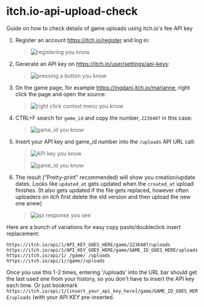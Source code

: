 # itch.io-api-upload-check
Guide on how to check details of game uploads using itch.io's fee API key

1. Register an account https://itch.io/register and log in:
   > ![registering you know](https://github.com/user-attachments/assets/7013836e-fbab-4903-87ce-4c712086d972)

2. Generate an API key on https://itch.io/user/settings/api-keys:
   > ![pressing a button you know](https://github.com/user-attachments/assets/e1d50896-beea-407c-a38e-a0eedc507b05)

3. On the game page, for example https://ingdani.itch.io/marianne, right click the page and open the source:
   > ![right click context menu you know](https://github.com/user-attachments/assets/56e45e0c-a002-43b4-b9b0-65c8c58d0bff)

4. CTRL+F search for `game_id` and copy the number, `2236407` in this case:
   > ![game_id you know](https://github.com/user-attachments/assets/d3f255b6-3fbf-46a2-b842-611f8903df1c)

5. Insert your API key and game_id number into the `/uploads` API URL call:
   > ![API key you know](https://github.com/user-attachments/assets/375af3e8-6e8d-49b0-bbcc-5d1deff7467e)
   >
   >  ![game_id you know](https://github.com/user-attachments/assets/37680930-e5f3-4450-b612-f7e90005de69)
6. The result ("Pretty-print" recommended) will show you creation/update dates. Looks like `updated_at` gets updated when the `created_at` upload finishes. (It also gets updated if the file gets replaced, however often uploaders on itch first delete the old version and then upload the new one anew)
   > ![api response you see](https://github.com/user-attachments/assets/620b6d8d-65de-4e91-90ed-e2af33deb7cb)


Here are a bunch of variations for easy copy paste/doubleclick insert replacement:
```
https://itch.io/api/1/API_KEY_GOES_HERE/game/2236407/uploads
https://itch.io/api/1/API_KEY_GOES_HERE/game/GAME_ID_GOES_HERE/uploads
https://itch.io/api/1/ /game/ /uploads
https://itch.io/api/1//game//uploads
```

Once you use this 1-2 times, entering '/uploads' into the URL bar should get the last used one from your history, so you don't have to insert the API key each time. Or just bookmark `https://itch.io/api/1/[insert_your_api_key_here]/game/GAME_ID_GOES_HERE/uploads` (with your API KEY pre-inserted.
